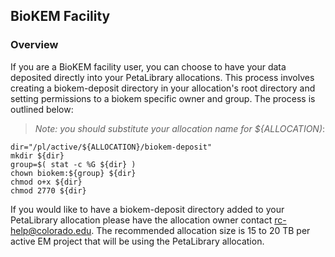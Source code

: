 ## BioKEM Facility

### Overview

If you are a BioKEM facility user, you can choose to have your data deposited directly into your PetaLibrary allocations. This process involves creating a biokem-deposit directory in your allocation's root directory and setting permissions to a biokem specific owner and group. The process is outlined below:

> _Note: you should substitute your allocation name for ${ALLOCATION)_:

```
dir="/pl/active/${ALLOCATION}/biokem-deposit"
mkdir ${dir}
group=$( stat -c %G ${dir} )
chown biokem:${group} ${dir}
chmod o+x ${dir}
chmod 2770 ${dir}
```

If you would like to have a biokem-deposit directory added to your PetaLibrary allocation please have the allocation owner contact <rc-help@colorado.edu>. The recommended allocation size is 15 to 20 TB per active EM project that will be using the PetaLibrary allocation. 

